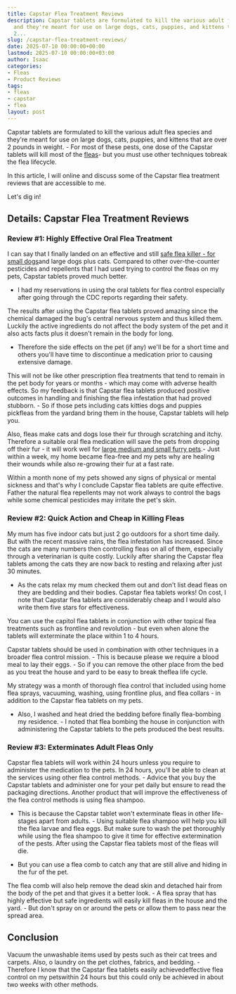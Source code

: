 ```yaml
---
title: Capstar Flea Treatment Reviews
description: Capstar tablets are formulated to kill the various adult flea species
  and they're meant for use on large dogs, cats, puppies, and kittens that are over
  2...
slug: /capstar-flea-treatment-reviews/
date: 2025-07-10 00:00:00+00:00
lastmod: 2025-07-10 00:00:00+03:00
author: Isaac
categories:
- Fleas
- Product Reviews
tags:
- fleas
- capstar
- flea
layout: post
---
```

Capstar tablets are formulated to kill the various adult flea species and they're meant for use on large dogs, cats, puppies, and kittens that are over 2 pounds in weight. - For most of these pests, one dose of the Capstar tablets will kill most of the [fleas](https://pestpolicy.com/capstar-flea-tablets-for-small-dogs/)- but you must use other techniques tobreak the flea lifecycle.

In this article, I will online and discuss some of the Capstar flea treatment reviews that are accessible to me.

Let's dig in!

##  Details: Capstar Flea Treatment Reviews

###  Review #1: Highly Effective Oral Flea Treatment

I can say that I finally landed on an effective and still [safe flea killer - for small dogs](https://pestpolicy.com/capstar-flea-tablets-for-small-dogs)and large dogs plus cats. Compared to other over-the-counter pesticides and repellents that I had used trying to control the fleas on my pets, Capstar tablets proved much better.

- I had my reservations in using the oral tablets for flea control especially after going through the CDC reports regarding their safety.

The results after using the Capstar flea tablets proved amazing since the chemical damaged the bug's central nervous system and thus killed them. Luckily the active ingredients do not affect the body system of the pet and it also acts facts plus it doesn't remain in the body for long.

- Therefore the side effects on the pet (if any) we'll be for a short time and others you'll have time to discontinue a medication prior to causing extensive damage.

This will not be like other prescription flea treatments that tend to remain in the pet body for years or months - which may come with adverse health effects. So my feedback is that Capstar flea tablets produced positive outcomes in handling and finishing the flea infestation that had proved stubborn. - So if those pets including cats kitties dogs and puppies pickfleas from the yardand bring them in the house, Capstar tablets will help you.

Also, fleas make cats and dogs lose their fur through scratching and itchy. Therefore a suitable oral flea medication will save the pets from dropping off their fur - it will work well for [large medium and small furry pets](https://pestpolicy.com/capstar-flea-tablets-for-large-dogs).- Just within a week, my home became flea-free and my pets why are healing their wounds while also re-growing their fur at a fast rate.

Within a month none of my pets showed any signs of physical or mental sickness and that's why I conclude Capstar flea tablets are quite effective. Father the natural flea repellents may not work always to control the bags while some chemical pesticides may irritate the pet's skin.

###  Review #2: Quick Action and Cheap in Killing Fleas

My mum has five indoor cats but just 2 go outdoors for a short time daily. But with the recent massive rains, the flea infestation has increased. Since the cats are many numbers then controlling fleas on all of them, especially through a veterinarian is quite costly. Luckily after sharing the Capstar flea tablets among the cats they are now back to resting and relaxing after just 30 minutes.

- As the cats relax my mum checked them out and don't list dead fleas on they are bedding and their bodies. Capstar flea tablets works! On cost, I note that Capstar flea tablets are considerably cheap and I would also write them five stars for effectiveness.

You can use the capitol flea tablets in conjunction with other topical flea treatments such as frontline and revolution - but even when alone the tablets will exterminate the place within 1 to 4 hours.

Capstar tablets should be used in combination with other techniques in a broader flea control mission. - This is because please we require a blood meal to lay their eggs. - So if you can remove the other place from the bed as you treat the house and yard to be easy to break theflea life cycle.

My strategy was a month of thorough flea control that included using home flea sprays, vacuuming, washing, using frontline plus, and flea collars - in addition to the Capstar flea tablets on my pets.

- Also, I washed and heat dried the bedding before finally flea-bombing my residence. - I noted that flea bombing the house in conjunction with administering the Capstar tablets to the pets produced the best results.

###  Review #3: Exterminates Adult Fleas Only

Capstar flea tablets will work within 24 hours unless you require to administer the medication to the pets. In 24 hours, you'll be able to clean at the services using other flea control methods. - Advice that you buy the Capstar tablets and administer one for your pet daily but ensure to read the packaging directions. Another product that will improve the effectiveness of the flea control methods is using flea shampoo.

- This is because the Capstar tablet won't exterminate fleas in other life-stages apart from adults. - Using suitable flea shampoo will help you kill the flea larvae and flea eggs. But make sure to wash the pet thoroughly while using the flea shampoo to give it time for effective extermination of the pests. After using the Capstar flea tablets most of the fleas will die.

- But you can use a flea comb to catch any that are still alive and hiding in the fur of the pet.

The flea comb will also help remove the dead skin and detached hair from the body of the pet and that gives it a better look. - A flea spray that has highly effective but safe ingredients will easily kill fleas in the house and the yard. - But don't spray on or around the pets or allow them to pass near the spread area.

##  Conclusion

Vacuum the unwashable items used by pests such as their cat trees and carpets. Also, o laundry on the pet clothes, fabrics, and bedding. - Therefore I know that the Capstar flea tablets easily achievedeffective flea control on my petswithin 24 hours but this could only be achieved in about two weeks with other methods.
